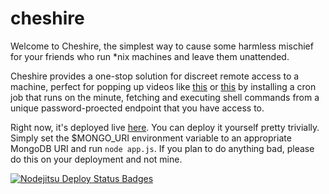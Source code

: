 cheshire
========

Welcome to Cheshire, the simplest way to cause some harmless mischief for
your friends who run \*nix machines and leave them unattended.

Cheshire provides a one-stop solution for discreet remote access to a machine,
perfect for popping up videos like
[this](http://www.youtube.com/watch?v=eh7lp9umG2I) or
[this](http://www.youtube.com/watch?v=LbXiECmCZ94) by installing a cron job
that runs on the minute, fetching and executing shell commands from a unique
password-proected endpoint that you have access to.

Right now, it's deployed live [here](http://mrzackbot.cheshire.jit.su/). You
can deploy it yourself pretty trivially. Simply set the $MONGO\_URI environment
variable to an appropriate MongoDB URI and run `node app.js`. If you plan to do
anything bad, please do this on your deployment and not mine.

[![Nodejitsu Deploy Status Badges](https://webhooks.nodejitsu.com/znewman01/cheshire.png)](https://webops.nodejitsu.com#znewman01/cheshire)
